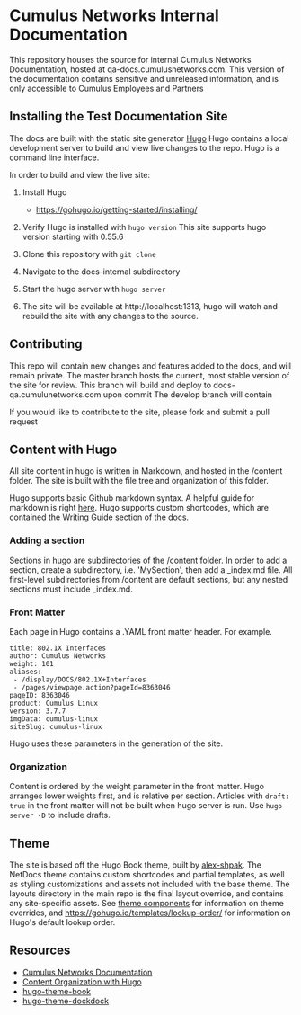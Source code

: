 # Cumulus Networks Internal Documentation

This repository houses the source for internal Cumulus Networks Documentation, hosted
at qa-docs.cumulusnetworks.com. This version of the documentation contains sensitive
and unreleased information, and is only accessible to Cumulus Employees and Partners

## Installing the Test Documentation Site
The docs are built with the static site generator [Hugo](https://gohugo.io/documentation/)
Hugo contains a local development server to build and view live changes to the repo. Hugo is
a command line interface.

In order to build and view the live site:

1. Install Hugo
    - https://gohugo.io/getting-started/installing/

2. Verify Hugo is installed with `hugo version` This site supports hugo version starting
with 0.55.6

3. Clone this repository with `git clone`

4. Navigate to the docs-internal subdirectory

5. Start the hugo server with `hugo server`

6. The site will be available at http://localhost:1313,
hugo will watch and rebuild the site with any changes to the source.

## Contributing

This repo will contain new changes and features added to the docs, and will remain private.
The master branch hosts the current, most stable version of the site for review.
This branch will build and deploy to docs-qa.cumulunetworks.com upon commit
The develop branch will contain

If you would like to contribute to the site, please fork and submit a pull request

## Content with Hugo

All site content in hugo is written in Markdown, and hosted in the /content folder.
The site is built with the file tree and organization of this folder.

Hugo supports basic Github markdown syntax. A helpful guide for markdown is right [here](https://github.com/adam-p/markdown-here/wiki/Markdown-Cheatsheet).
Hugo supports custom shortcodes, which are contained the Writing Guide section of the docs.

### Adding a section
Sections in hugo are subdirectories of the /content folder. In order to add a section,
create a subdirectory, i.e. 'MySection', then add a _index.md file. All first-level subdirectories from /content are default sections, but any nested sections must include _index.md.

### Front Matter

Each page in Hugo contains a .YAML front matter header. For example.

```
title: 802.1X Interfaces
author: Cumulus Networks
weight: 101
aliases:
 - /display/DOCS/802.1X+Interfaces
 - /pages/viewpage.action?pageId=8363046
pageID: 8363046
product: Cumulus Linux
version: 3.7.7
imgData: cumulus-linux
siteSlug: cumulus-linux
```
Hugo uses these parameters in the generation of the site.

### Organization

Content is ordered by the weight parameter in the front matter. Hugo arranges lower weights first, and is relative per section.
Articles with `draft: true` in the front matter will not be built when hugo server is run.
Use `hugo server -D` to include drafts.

## Theme

The site is based off the Hugo Book theme, built by [alex-shpak](https://github.com/alex-shpak/). The NetDocs theme contains custom shortcodes and partial templates, as well as styling customizations and assets not included with the base theme. The layouts directory in the main repo is the final layout override, and contains any site-specific assets. See
[theme components](https://gohugo.io/themes/theme-components/) for information on theme overrides, and https://gohugo.io/templates/lookup-order/ for information on Hugo's default lookup order.


## Resources
  - [Cumulus Networks Documentation](https://docs.cumulusnetworks.com)
  - [Content Organization with Hugo](https://gohugo.io/content-management/organization/)
  - [hugo-theme-book](https://github.com/alex-shpak/hugo-book)
  - [hugo-theme-dockdock](https://github.com/vjeantet/hugo-theme-docdock)
